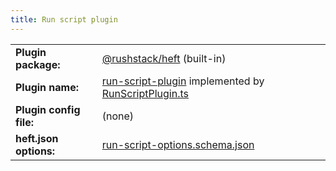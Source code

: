 ```yaml
---
title: Run script plugin
---
```


<!-- prettier-ignore-start -->
|     |     |
| --- | --- |
| **Plugin package:** | [@rushstack/heft](https://github.com/microsoft/rushstack/tree/main/apps/heft) (built-in) |
| **Plugin name:** | [run-script-plugin](https://github.com/microsoft/rushstack/blob/main/apps/heft/heft-plugin.json) implemented by [RunScriptPlugin.ts](https://github.com/microsoft/rushstack/blob/main/apps/heft/src/plugins/RunScriptPlugin.ts) |
| **Plugin config file:** | (none) |
| **heft.json options:** | [run-script-options.schema.json](https://developer.microsoft.com/json-schemas/heft/v0/run-script-options.schema.json) |
<!-- prettier-ignore-end -->
